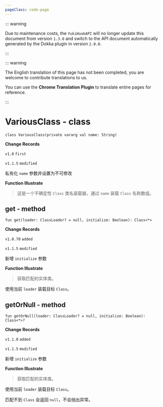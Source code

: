 ```yaml
---
pageClass: code-page
---
```


::: warning

Due to maintenance costs, the `YukiHookAPI` will no longer update this document from version `1.3.0` and switch to the API document automatically generated by the Dokka plugin in version `2.0.0`.

:::

::: warning

The English translation of this page has not been completed, you are welcome to contribute translations to us.

You can use the **Chrome Translation Plugin** to translate entire pages for reference.

:::

# VariousClass <span class="symbol">- class</span>

```kotlin:no-line-numbers
class VariousClass(private vararg val name: String)
```

**Change Records**

`v1.0` `first`

`v1.1.5` `modified`

私有化 `name` 参数并设置为不可修改

**Function Illustrate**

> 这是一个不确定性 `Class` 类名装载器，通过 `name` 装载 `Class` 名称数组。

## get <span class="symbol">- method</span>

```kotlin:no-line-numbers
fun get(loader: ClassLoader? = null, initialize: Boolean): Class<*>
```

**Change Records**

`v1.0.70` `added`

`v1.1.5` `modified`

新增 `initialize` 参数

**Function Illustrate**

> 获取匹配的实体类。

使用当前 `loader` 装载目标 `Class`。

## getOrNull <span class="symbol">- method</span>

```kotlin:no-line-numbers
fun getOrNull(loader: ClassLoader? = null, initialize: Boolean): Class<*>?
```

**Change Records**

`v1.1.0` `added`

`v1.1.5` `modified`

新增 `initialize` 参数

**Function Illustrate**

> 获取匹配的实体类。

使用当前 `loader` 装载目标 `Class`。

匹配不到 `Class` 会返回 `null`，不会抛出异常。